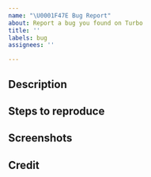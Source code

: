```yaml
---
name: "\U0001F47E Bug Report"
about: Report a bug you found on Turbo
title: ''
labels: bug
assignees: ''

---
```


## Description
<!-- Provide a clear and concise description of the bug you're reporting -->

## Steps to reproduce
<!-- Provide a list of steps for us to experience the same behaviour -->

## Screenshots
<!-- Provide any screenshots you can, or delete this section entirely -->

## Credit
<!-- Credit others who found the bug or helped you find the bug, or delete this section entirely -->
